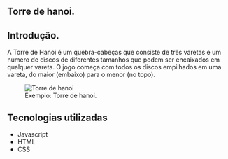 <article>
        <h1>Torre de hanoi.</h1>
        <h2>Introdução.</h2>
        <p>A Torre de Hanoi é um quebra-cabeças que consiste de três varetas e um número de discos de diferentes tamanhos que podem ser encaixados em qualquer                vareta. O jogo começa com todos os discos empilhados em uma vareta, do maior (embaixo) para o menor (no topo).</p>
        <figure>
          <img
            src="https://imgur.com/gallery/UhOTNdx"
            alt="Torre de hanoi"
            rel="noopener noreferrer"
          />
          <figcaption>Exemplo: Torre de hanoi.</figcaption>
        </figure>
    <h1>Tecnologias utilizadas</h1>
      <ul>
        <li>Javascript</li>
        <li>HTML</li>
        <li>CSS</li>
      </ul>
</article>
